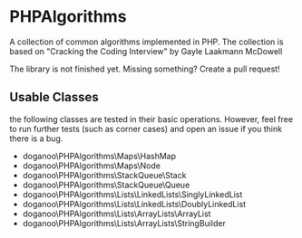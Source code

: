 # PHPAlgorithms
A collection of common algorithms implemented in PHP. The collection is based on "Cracking the Coding Interview" by Gayle Laakmann McDowell

The library is not finished yet. Missing something? Create a pull request!

## Usable Classes

the following classes are tested in their basic operations. However, feel free to run further tests (such as corner cases) and open an issue if you think there is a bug. 

- doganoo\PHPAlgorithms\Maps\HashMap
- doganoo\PHPAlgorithms\Maps\Node
- doganoo\PHPAlgorithms\StackQueue\Stack
- doganoo\PHPAlgorithms\StackQueue\Queue
- doganoo\PHPAlgorithms\Lists\LinkedLists\SinglyLinkedList
- doganoo\PHPAlgorithms\Lists\LinkedLists\DoublyLinkedList
- doganoo\PHPAlgorithms\Lists\ArrayLists\ArrayList
- doganoo\PHPAlgorithms\Lists\ArrayLists\StringBuilder
